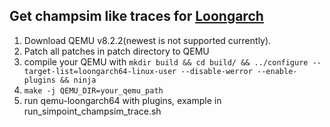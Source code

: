 ## Get champsim like traces for [Loongarch](https://loongson.github.io/LoongArch-Documentation/LoongArch-Vol1-EN.html)

1. Download QEMU v8.2.2(newest is not supported currently).
2. Patch all patches in patch directory to QEMU
3. compile your QEMU with `mkdir build && cd build/ && ../configure --target-list=loongarch64-linux-user --disable-werror --enable-plugins && ninja`
4. `make -j QEMU_DIR=your_qemu_path`
5. run qemu-loongarch64 with plugins, example in run_simpoint_champsim_trace.sh










